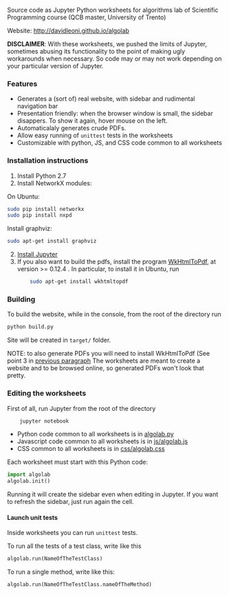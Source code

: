 
Source code as Jupyter Python worksheets for algorithms lab of Scientific Programming course (QCB master, University of Trento)

Website: http://davidleoni.github.io/algolab

**DISCLAIMER**: With these worksheets, we pushed the limits of Jupyter, sometimes abusing its functionality to the point 
of making ugly workarounds when necessary. So code may or may not work depending on your particular version of Jupyter.

### Features

* Generates a  (sort of) real website, with sidebar and rudimental navigation bar
* Presentation friendly: when the browser window is small, the sidebar disappers. To show it again, hover mouse on the left.
* Automaticalaly generates crude PDFs.
* Allow easy running of  `unittest` tests in the worksheets
* Customizable with python, JS, and CSS code common to all worksheets


### Installation instructions

1. Install Python 2.7
2. Install NetworkX modules:

On Ubuntu: 

```bash
sudo pip install networkx
sudo pip install nxpd
```

Install graphviz:

```bash
sudo apt-get install graphviz
```

2. [Install Jupyter](http://jupyter.org/install.html)
3. If you also want to build the pdfs, install the program [WkHtmlToPdf](http://wkhtmltopdf.org/downloads.html), at version >= 0.12.4  . In particular, to install it in Ubuntu, run
    ```bash
        sudo apt-get install wkhtmltopdf
    ```

### Building

To build the website, while in the console, from the root of the directory run 

```bash
python build.py
```

Site will be created in `target/` folder. 

NOTE: to also generate PDFs you will need to install WkHtmlToPdf (See point 3 in [previous paragraph](#installation-instructions)
The worksheets are meant to create a website and to be browsed online, so generated PDFs won't look that pretty.

### Editing the worksheets

First of all, run Jupyter from the root of the directory


```bash
    jupyter notebook
```

* Python code common to all worksheets is in [algolab.py](algolab.py)
* Javascript code common to all worksheets is in [js/algolab.js](js/algolab.js)
* CSS common to all worksheets is in [css/algolab.css](css/algolab.css)

Each worksheet must start with this Python code:

```python
import algolab
algolab.init()
```

Running it will create the sidebar even when editing in Jupyter. If you want to refresh the sidebar, just run again the cell.

#### Launch unit tests

Inside worksheets you can run `unittest` tests. 

To run all the tests of a test class, write like this

```python
algolab.run(NameOfTheTestClass)
```

To run a single method, write like this:

```python
algolab.run(NameOfTheTestClass.nameOfTheMethod)
```

